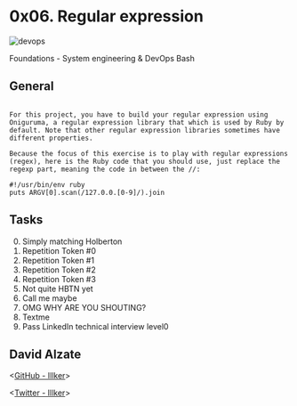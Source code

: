 # 0x06. Regular expression


![devops](https://memegenerator.net/img/instances/68879222/not-sure-if-regex-or-cat-walked-across-keyboard.jpg)


  Foundations - System engineering & DevOps  Bash

## General

```

For this project, you have to build your regular expression using Oniguruma, a regular expression library that which is used by Ruby by default. Note that other regular expression libraries sometimes have different properties.

Because the focus of this exercise is to play with regular expressions (regex), here is the Ruby code that you should use, just replace the regexp part, meaning the code in between the //:

#!/usr/bin/env ruby
puts ARGV[0].scan(/127.0.0.[0-9]/).join

```

## Tasks

0. Simply matching Holberton
1. Repetition Token #0
2. Repetition Token #1
3. Repetition Token #2 
4. Repetition Token #3
5. Not quite HBTN yet 
6. Call me maybe
7. OMG WHY ARE YOU SHOUTING? 
8. Textme
9. Pass LinkedIn technical interview level0 

## David Alzate 

<[GitHub - Illker](https://github.com/illker)>

<[Twitter - Illker](https://twitter.com/illker)>
